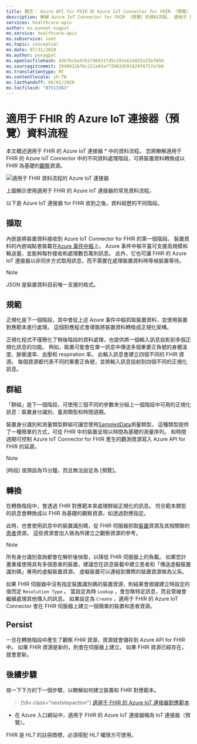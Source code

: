 ```yaml
---
title: 概念： Azure API for FHIR 的 Azure IoT Connector for FHIR （預覽）功能中的資料流程
description: 瞭解 Azure IoT Connector for FHIR （預覽）的資料流程。 適用于 FHIR （預覽）的 Azure IoT 連接器會內嵌、正規化、群組、轉換，並將 IoMT 資料保存到 Azure API for FHIR。
services: healthcare-apis
author: ms-puneet-nagpal
ms.service: healthcare-apis
ms.subservice: iomt
ms.topic: conceptual
ms.date: 07/31/2020
ms.author: punagpal
ms.openlocfilehash: 43b7bcba97617d6931fd5c191e62e833a25bf89d
ms.sourcegitcommit: 29400316f0c221a43aff3962d591629f0757e780
ms.translationtype: MT
ms.contentlocale: zh-TW
ms.lasthandoff: 08/02/2020
ms.locfileid: "87513363"
---
```

# <a name="azure-iot-connector-for-fhir-preview-data-flow"></a>適用于 FHIR 的 Azure IoT 連接器（預覽）資料流程

本文概述適用于 FHIR 的 Azure IoT 連接器 * 中的資料流程。 您將瞭解適用于 FHIR 的 Azure IoT Connector 中的不同資料處理階段，可將裝置資料轉換成以 FHIR 為基礎的[觀察](https://www.hl7.org/fhir/observation.html)資源。

![適用于 FHIR 資料流程的 Azure IoT 連接器](media/concepts-iot-data-flow/iot-connector-data-flow.png)

上圖顯示使用適用于 FHIR 的 Azure IoT 連接器的常見資料流程。 

以下是 Azure IoT 連接器 for FHIR 收到之後，資料經歷的不同階段。

## <a name="ingest"></a>擷取
內嵌是將裝置資料接收到 Azure IoT Connector for FHIR 的第一個階段。 裝置資料的內嵌端點會裝載在[Azure 事件中樞](https://docs.microsoft.com/azure/event-hubs/)上。 Azure 事件中樞平臺可支援高規模和輸送量，並能夠每秒接收和處理數百萬則訊息。 此外，它也可讓 FHIR 的 Azure IoT 連接器以非同步方式取用訊息，而不需要在處理裝置資料時等候裝置等待。

> [!NOTE]
> JSON 是裝置資料目前唯一支援的格式。

## <a name="normalize"></a>規範
正規化是下一個階段，其中會從上述 Azure 事件中樞抓取裝置資料，並使用裝置對應範本進行處理。 這個對應程式會導致將裝置資料轉換成正規化架構。 

正規化程式不僅簡化了稍後階段的資料處理，也提供將一個輸入訊息投影到多個正規化訊息的功能。 例如，裝置可能會在單一訊息中傳送多個重要正負號的身體溫度、脈衝速率、血壓和 respiration 率。 此輸入訊息會建立四個不同的 FHIR 資源。 每個資源都代表不同的重要正負號，並將輸入訊息投射到四個不同的正規化訊息。

## <a name="group"></a>群組
「群組」是下一個階段，可使用三個不同的參數來分組上一個階段中可用的正規化訊息：裝置身分識別、量測類型和時間週期。

裝置身分識別和測量類型群組可讓您使用[SampledData](https://www.hl7.org/fhir/datatypes.html#SampledData)測量類型。 這種類型提供了一種簡單的方式，可從 FHIR 中的裝置呈現以時間為基礎的測量序列。 和時間週期可控制 Azure IoT Connector for FHIR 產生的觀測資源寫入 Azure API for FHIR 的延遲。

> [!NOTE]
> [時段] 值預設為15分鐘，而且無法設定為 [預覽]。

## <a name="transform"></a>轉換
在轉換階段中，會透過 FHIR 對應範本來處理群組正規化的訊息。 符合範本類型的訊息會轉換成以 FHIR 為基礎的觀察資源，如透過對應指定。

此時，也會使用訊息中的裝置識別碼，從 FHIR 伺服器抓取[裝置](https://www.hl7.org/fhir/device.html)資源及其相關聯的[患者](https://www.hl7.org/fhir/patient.html)資源。 這些資源會加入做為所建立之觀察資源的參考。

> [!NOTE]
> 所有身分識別查詢都會在解析後快取，以降低 FHIR 伺服器上的負載。 如果您計畫重複使用具有多個患者的裝置，建議您在訊息裝載中建立患者和「傳送虛擬裝置識別碼」專用的虛擬裝置資源。 虛擬裝置可以連結到實際的裝置資源做為父系。

如果 FHIR 伺服器中沒有指定裝置識別碼的裝置資源，則結果會根據建立時設定的值而定 `Resolution Type` 。 當設定為時 `Lookup` ，會忽略特定訊息，而且管線會繼續處理其他傳入的訊息。 如果設定為 `Create` ，適用于 FHIR 的 Azure IoT Connector 會在 FHIR 伺服器上建立一個簡單的裝置和患者資源。  

## <a name="persist"></a>Persist
一旦在轉換階段中產生了觀察 FHIR 資源，資源就會儲存到 Azure API for FHIR 中。 如果 FHIR 資源是新的，則會在伺服器上建立。 如果 FHIR 資源已經存在，就會更新。

## <a name="next-steps"></a>後續步驟

按一下下方的下一個步驟，以瞭解如何建立裝置和 FHIR 對應範本。

>[!div class="nextstepaction"]
>[適用于 FHIR 的 Azure IoT 連接器對應範本](iot-mapping-templates.md)

* 在 Azure 入口網站中，適用于 FHIR 的 Azure IoT 連接器稱為 IoT 連接器（預覽）。

FHIR 是 HL7 的註冊商標，必須搭配 HL7 權限方可使用。

